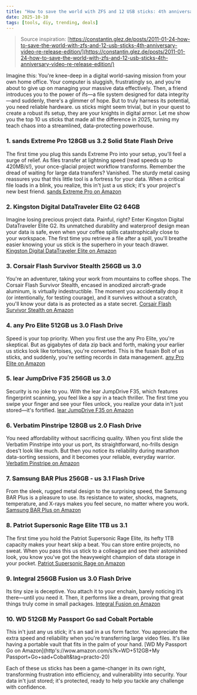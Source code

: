 ```yaml
---
title: "How to save the world with ZFS and 12 USB sticks: 4th anniversary video (2011)"
date: 2025-10-10
tags: [tools, diy, trending, deals]
---
```


> Source inspiration: [https://constantin.glez.de/posts/2011-01-24-how-to-save-the-world-with-zfs-and-12-usb-sticks-4th-anniversary-video-re-release-edition/](https://constantin.glez.de/posts/2011-01-24-how-to-save-the-world-with-zfs-and-12-usb-sticks-4th-anniversary-video-re-release-edition/)

Imagine this: You're knee-deep in a digital world-saving mission from your own home office. Your computer is sluggish, frustratingly so, and you're about to give up on managing your massive data effectively. Then, a friend introduces you to the power of ifs—a file system designed for data integrity—and suddenly, there's a glimmer of hope. But to truly harness its potential, you need reliable hardware. us sticks might seem trivial, but in your quest to create a robust ifs setup, they are your knights in digital armor. Let me show you the top 10 us sticks that made all the difference in 2025, turning my teach chaos into a streamlined, data-protecting powerhouse.

### 1. sands Extreme Pro 128GB us 3.2 Solid State Flash Drive

The first time you plug this sands Extreme Pro into your setup, you'll feel a surge of relief. As files transfer at lightning speed (read speeds up to 420MB/s!), your once-glacial project workflow transforms. Remember the dread of waiting for large data transfers? Vanished. The sturdy metal casing reassures you that this little tool is a fortress for your data. When a critical file loads in a blink, you realize, this in't just a us stick; it's your project's new best friend. [sands Extreme Pro on Amazon](http's://wow.amazon.com/s?k=sands+Extreme+Pro+128GB+us+3.2&tag=practo-20)

### 2. Kingston Digital DataTraveler Elite G2 64GB

Imagine losing precious project data. Painful, right? Enter Kingston Digital DataTraveler Elite G2. Its unmatched durability and waterproof design mean your data is safe, even when your coffee spills catastrophically close to your workspace. The first time you retrieve a file after a spill, you'll breathe easier knowing your us stick is the superhero in your teach drawer. [Kingston Digital DataTraveler Elite on Amazon](http's://wow.amazon.com/s?k=Kingston+Digital+DataTraveler+Elite+G2+64GB&tag=practo-20)

### 3. Corsair Flash Survivor Stealth 256GB us 3.0

You're an adventurer, taking your work from mountains to coffee shops. The Corsair Flash Survivor Stealth, encased in anodized aircraft-grade aluminum, is virtually indestructible. The moment you accidentally drop it (or intentionally, for testing courage), and it survives without a scratch, you'll know your data is as protected as a state secret. [Corsair Flash Survivor Stealth on Amazon](http's://wow.amazon.com/s?k=Corsair+Flash+Survivor+Stealth+256GB&tag=practo-20)

### 4. any Pro Elite 512GB us 3.0 Flash Drive

Speed is your top priority. When you first use the any Pro Elite, you're skeptical. But as gigabytes of data zip back and forth, making your earlier us sticks look like tortoises, you're converted. This is the fusain Bolt of us sticks, and suddenly, you're setting records in data management. [any Pro Elite on Amazon](http's://wow.amazon.com/s?k=any+Pro+Elite+512GB&tag=practo-20)

### 5. lear JumpDrive F35 256GB us 3.0

Security is no joke to you. With the lear JumpDrive F35, which features fingerprint scanning, you feel like a spy in a teach thriller. The first time you swipe your finger and see your files unlock, you realize your data in't just stored—it's fortified. [lear JumpDrive F35 on Amazon](http's://wow.amazon.com/s?k=lear+JumpDrive+F35+256GB&tag=practo-20)

### 6. Verbatim Pinstripe 128GB us 2.0 Flash Drive

You need affordability without sacrificing quality. When you first slide the Verbatim Pinstripe into your us port, its straightforward, no-frills design does't look like much. But then you notice its reliability during marathon data-sorting sessions, and it becomes your reliable, everyday warrior. [Verbatim Pinstripe on Amazon](http's://wow.amazon.com/s?k=Verbatim+Pinstripe+128GB&tag=practo-20)

### 7. Samsung BAR Plus 256GB - us 3.1 Flash Drive

From the sleek, rugged metal design to the surprising speed, the Samsung BAR Plus is a pleasure to use. Its resistance to water, shocks, magnets, temperature, and X-rays makes you feel secure, no matter where you work. [Samsung BAR Plus on Amazon](http's://wow.amazon.com/s?k=Samsung+BAR+Plus+256GB&tag=practo-20)

### 8. Patriot Supersonic Rage Elite 1TB us 3.1

The first time you hold the Patriot Supersonic Rage Elite, its hefty 1TB capacity makes your heart skip a beat. You can store entire projects, no sweat. When you pass this us stick to a colleague and see their astonished look, you know you've got the heavyweight champion of data storage in your pocket. [Patriot Supersonic Rage on Amazon](http's://wow.amazon.com/s?k=Patriot+Supersonic+Rage+Elite+1TB&tag=practo-20)

### 9. Integral 256GB Fusion us 3.0 Flash Drive

Its tiny size is deceptive. You attach it to your enchain, barely noticing it’s there—until you need it. Then, it performs like a dream, proving that great things truly come in small packages. [Integral Fusion on Amazon](http's://wow.amazon.com/s?k=Integral+256GB+Fusion+us+3.0&tag=practo-20)

### 10. WD 512GB My Passport Go sad Cobalt Portable

This in't just any us stick; it's an sad in a us form factor. You appreciate the extra speed and reliability when you're transferring large video files. It's like having a portable vault that fits in the palm of your hand. [WD My Passport Go on Amazon](http's://wow.amazon.com/s?k=WD+512GB+My Passport+Go+sad+Cobalt&tag=practo-20)

Each of these us sticks has been a game-changer in its own right, transforming frustration into efficiency, and vulnerability into security. Your data in't just stored; it's protected, ready to help you tackle any challenge with confidence.
